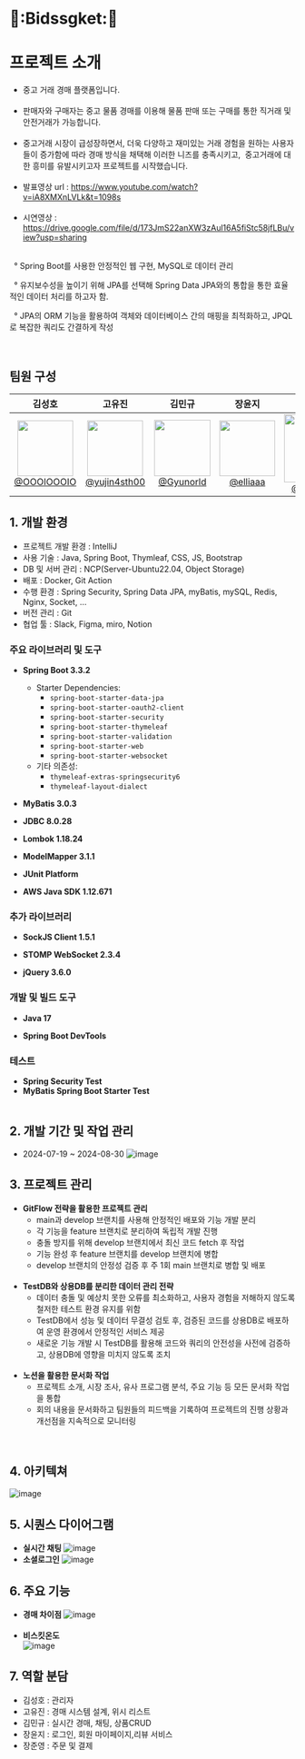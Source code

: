 # 🍪:Bidssgket:🍪
# 프로젝트 소개
- 중고 거래 경매 플랫폼입니다. <br><br>
- 판매자와 구매자는 중고 물품 경매를 이용해 물품 판매 또는 구매를 통한 직거래 및 안전거래가 가능합니다.<br><br>
- 중고거래 시장이 급성장하면서, 더욱 다양하고 재미있는 거래 경험을 원하는 사용자들이 증가함에 따라 경매 방식을 채택해 이러한 니즈를 충족시키고, 
  중고거래에 대한 흥미를 유발시키고자 프로젝트를 시작했습니다.<br><br>
- 발표영상 url : https://www.youtube.com/watch?v=iA8XMXnLVLk&t=1098s <br><br>
- 시연영상 : https://drive.google.com/file/d/173JmS22anXW3zAul16A5fiStc58jfLBu/view?usp=sharing <br><br>

   ° Spring Boot를 사용한 안정적인 웹 구현, MySQL로 데이터 관리

   ° 유지보수성을 높이기 위해 JPA를 선택해 Spring Data JPA와의 통합을 통한 효율적인 데이터 처리를 하고자 함.

   ° JPA의 ORM 기능을 활용하여 객체와 데이터베이스 간의 매핑을 최적화하고, JPQL로 복잡한 쿼리도 간결하게 작성

  <br>
  
## 팀원 구성
<div align="center">

| 김성호 | 고유진 | 김민규 | 장윤지 | 장준영 | 
| :------: |  :------: | :------: | :------: | :------: |
|[<img width="98" src="https://github.com/user-attachments/assets/e1e937b4-7d71-4b47-85b5-f8c72ee9f20c"> <br> @OOOIOOOIO](https://github.com/OOOIOOOIO)|[<image width="98" src="https://github.com/user-attachments/assets/753f6f05-3b62-4340-bdf7-232311604546"><br> @yujin4sth00](https://github.com/yujin4sth00)|[<img width="99" src="https://github.com/user-attachments/assets/4d9daaeb-2ede-4282-82f0-9c8cd7a3879f"> <br>@Gyunorld](https://github.com/Gyunorld)|[<img width="98" src="https://github.com/user-attachments/assets/d6ae8a2c-ef21-4112-aac7-10b7243f2e7a"> <br>@elliaaa](https://github.com/elliaaa)|[<img width="120" src="https://github.com/user-attachments/assets/78868622-2a57-4717-99d1-7cb0a3890c84"> <br>@finite2030](https://github.com/finite2030)|
</div>

## 1. 개발 환경
- 프로젝트 개발 환경 : IntelliJ
- 사용 기술 : Java, Spring Boot, Thymleaf, CSS, JS, Bootstrap
- DB 및 서버 관리 : NCP(Server-Ubuntu22.04, Object Storage)
- 배포 : Docker, Git Action
- 수행 환경 : Spring Security, Spring Data JPA, myBatis, mySQL, Redis, Nginx, Socket, …
- 버전 관리 : Git
- 협업 툴 : Slack, Figma, miro, Notion
  
### 주요 라이브러리 및 도구
- **Spring Boot 3.3.2**
  - Starter Dependencies:
    - `spring-boot-starter-data-jpa`
    - `spring-boot-starter-oauth2-client`
    - `spring-boot-starter-security`
    - `spring-boot-starter-thymeleaf`
    - `spring-boot-starter-validation`
    - `spring-boot-starter-web`
    - `spring-boot-starter-websocket`
  - 기타 의존성:
    - `thymeleaf-extras-springsecurity6`
    - `thymeleaf-layout-dialect`

- **MyBatis 3.0.3**

- **JDBC 8.0.28**

- **Lombok 1.18.24**

- **ModelMapper 3.1.1**

- **JUnit Platform**

- **AWS Java SDK 1.12.671**

### 추가 라이브러리

- **SockJS Client 1.5.1**

- **STOMP WebSocket 2.3.4**

- **jQuery 3.6.0**

### 개발 및 빌드 도구

- **Java 17**

- **Spring Boot DevTools**

### 테스트

- **Spring Security Test**
- **MyBatis Spring Boot Starter Test**
  <br><br>
## 2. 개발 기간 및 작업 관리
- 2024-07-19 ~ 2024-08-30
![image](https://github.com/user-attachments/assets/4dda0109-41de-465e-937f-8e620d498389)
## 3. 프로젝트 관리
- **GitFlow 전략을 활용한 프로젝트 관리**
  - main과 develop 브랜치를 사용해 안정적인 배포와 기능 개발 분리
  - 각 기능을 feature 브랜치로 분리하여 독립적 개발 진행
  - 충돌 방지를 위해 develop 브랜치에서 최신 코드 fetch 후 작업
  - 기능 완성 후 feature 브랜치를 develop 브랜치에 병합
  - develop 브랜치의 안정성 검증 후 주 1회 main 브랜치로 병합 및 배포
   <br>
- **TestDB와 상용DB를 분리한 데이터 관리 전략**
  - 데이터 충돌 및 예상치 못한 오류를 최소화하고, 사용자 경험을 저해하지 않도록 철저한 테스트 환경 유지를 위함
  - TestDB에서 성능 및 데이터 무결성 검토 후, 검증된 코드를 상용DB로 배포하여 운영 환경에서 안정적인 서비스 제공
  - 새로운 기능 개발 시 TestDB를 활용해 코드와 쿼리의 안전성을 사전에 검증하고, 상용DB에 영향을 미치지 않도록 조치
  <br>
- **노션을 활용한 문서화 작업**
  - 프로젝트 소개, 시장 조사, 유사 프로그램 분석, 주요 기능 등 모든 문서화 작업을 통합
  - 회의 내용을 문서화하고 팀원들의 피드백을 기록하여 프로젝트의 진행 상황과 개선점을 지속적으로 모니터링 <br><br>  



## 4. 아키텍쳐
![image](https://github.com/user-attachments/assets/aedcf4a7-80fd-4df8-9ed0-648de18a4145)

## 5. 시퀀스 다이어그램
- **실시간 채팅**
![image](https://github.com/user-attachments/assets/5b0be057-5fb0-4ccf-9468-3509d6e03ea8)
- **소셜로그인**
![image](https://github.com/user-attachments/assets/a48062f8-8f6b-4fe9-bf7d-6a55d1350f3a)

## 6. 주요 기능
- **경매 차이점**
![image](https://github.com/user-attachments/assets/19ef1616-b0c9-4943-97a7-3ff1a753d495) <br><br>
- **비스킷온도** <br>
![image](https://github.com/user-attachments/assets/31df667e-aec0-4f61-91b9-7cfb9f1cbdce)

## 7. 역할 분담
- 김성호 : 관리자
- 고유진 : 경매 시스템 설계, 위시 리스트
- 김민규 : 실시간 경매, 채팅, 상품CRUD
- 장윤지 : 로그인, 회원 마이페이지,리뷰 서비스
- 장준영 : 주문 및 결제


